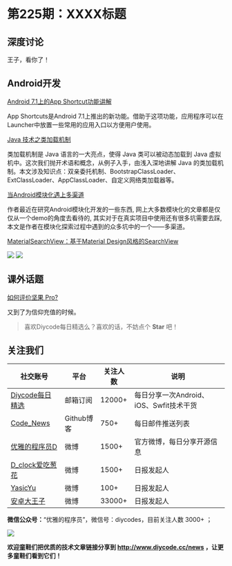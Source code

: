 # 第225期：XXXX标题

## 深度讨论

[]()

王子，看你了！

## Android开发

[Android 7.1上的App Shortcut功能讲解](https://www.diycode.cc/news/2454)

App Shortcuts是Android 7.1上推出的新功能。借助于这项功能，应用程序可以在Launcher中放置一些常用的应用入口以方便用户使用。

[Java 技术之类加载机制](https://www.diycode.cc/news/2455)

类加载机制是 Java 语言的一大亮点，使得 Java 类可以被动态加载到 Java 虚拟机中。这次我们抛开术语和概念，从例子入手，由浅入深地讲解 Java 的类加载机制。本文涉及知识点：双亲委托机制、BootstrapClassLoader、ExtClassLoader、AppClassLoader、自定义网络类加载器等。

[当Android模块化遇上多渠道](https://www.diycode.cc/news/2456)

作者最近在研究Android模块化开发的一些东西, 网上大多数模块化的文章都是仅仅从一个demo的角度去看待的, 其实对于在真实项目中使用还有很多坑需要去踩, 本文是作者在模块化探索过程中遇到的众多坑中的一个——多渠道。

[MaterialSearchView：基于Material Design风格的SearchView](https://github.com/MiguelCatalan/MaterialSearchView)

![](https://raw.githubusercontent.com/MiguelCatalan/MaterialSearchView/master/art/voice.gif) ![](https://raw.githubusercontent.com/MiguelCatalan/MaterialSearchView/master/art/default.gif)

## 课外话题

[如何评价坚果 Pro?](https://www.zhihu.com/question/59617447)

又到了为信仰充值的时候。

> 喜欢Diycode每日精选么？喜欢的话，不妨点个 **Star** 吧！

## 关注我们

| 社交账号  |  平台  | 关注人数 | 说明 |
| -------- | -------- | -------- | -------- |
| [Diycode每日精选](http://list.qq.com/cgi-bin/qf_invite?id=d469993d2c888e971c0fbb2309c4d84256968386b126b967)|   邮箱订阅  | 12000+ | 每日分享一次Android、iOS、Swfit技术干货  |
| [Code_News](https://github.com/DiyCodes/code_news) |    Github博客  |750+ | 每日邮件推送列表  |
| [优雅的程序员D](http://weibo.com/u/5891258264) |   微博  | 1500+ | 官方微博，每日分享开源信息  |
| [D_clock爱吃葱花](http://weibo.com/u/2480694892)  |   微博  | 1500+ | 日报发起人  |
|[YasicYu](http://weibo.com/3917305697)  |   微博  | 100+ | 日报发起人  |
|[安卓大王子](http://weibo.com/apkbus/)   |   微博  | 33000+ | 日报发起人  |

**微信公众号：**“优雅的程序员”，微信号：diycodes，目前关注人数 3000+ ；

![](http://upload-images.jianshu.io/upload_images/1846413-b42abfa70f909099.jpg?imageMogr2/auto-orient/strip%7CimageView2/2/w/1240)

**欢迎童鞋们把优质的技术文章链接分享到 http://www.diycode.cc/news ，让更多童鞋们看到它们！**